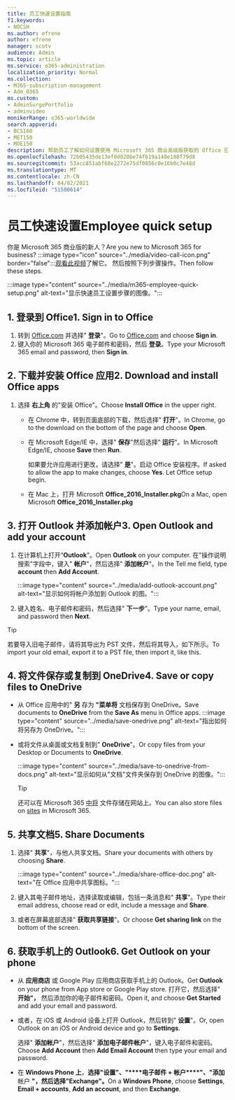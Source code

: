 ```yaml
---
title: 员工快速设置指南
f1.keywords:
- NOCSH
ms.author: efrene
author: efrene
manager: scotv
audience: Admin
ms.topic: article
ms.service: o365-administration
localization_priority: Normal
ms.collection:
- M365-subscription-management
- Adm_O365
ms.custom:
- AdminSurgePortfolio
- adminvideo
monikerRange: o365-worldwide
search.appverid:
- BCS160
- MET150
- MOE150
description: 帮助员工了解如何设置使用 Microsoft 365 商业高级版获取的 Office 应用。
ms.openlocfilehash: 72b05435de13ef0d020be74f619a140e188f79d8
ms.sourcegitcommit: 53acc851abf68e2272e75df0856c0e16b0c7e48d
ms.translationtype: MT
ms.contentlocale: zh-CN
ms.lasthandoff: 04/02/2021
ms.locfileid: "51580614"
---
```

# <a name="employee-quick-setup"></a><span data-ttu-id="2ae49-103">员工快速设置</span><span class="sxs-lookup"><span data-stu-id="2ae49-103">Employee quick setup</span></span>

<span data-ttu-id="2ae49-104">你是 Microsoft 365 商业版的新人？</span><span class="sxs-lookup"><span data-stu-id="2ae49-104">Are you new to Microsoft 365 for business?</span></span> :::image type="icon" source="../media/video-call-icon.png" border="false":::[观看此视频](https://support.microsoft.com/office/d6466f0d-5d13-464a-adcb-00906ae87029)了解它。 <span data-ttu-id="2ae49-106">然后按照下列步骤操作。</span><span class="sxs-lookup"><span data-stu-id="2ae49-106">Then follow these steps.</span></span>

:::image type="content" source="../media/m365-employee-quick-setup.png" alt-text="显示快速员工设置步骤的图像。":::

## <a name="1-sign-in-to-office"></a><span data-ttu-id="2ae49-108">1. 登录到 Office</span><span class="sxs-lookup"><span data-stu-id="2ae49-108">1. Sign in to Office</span></span>

1. <span data-ttu-id="2ae49-109">转到 [Office.com](https://office.com) 并选择" **登录**"。</span><span class="sxs-lookup"><span data-stu-id="2ae49-109">Go to [Office.com](https://office.com) and choose **Sign in**.</span></span>
1. <span data-ttu-id="2ae49-110">键入你的 Microsoft 365 电子邮件和密码，然后 **登录**。</span><span class="sxs-lookup"><span data-stu-id="2ae49-110">Type your Microsoft 365 email and password, then **Sign in**.</span></span>

## <a name="2-download-and-install-office-apps"></a><span data-ttu-id="2ae49-111">2. 下载并安装 Office 应用</span><span class="sxs-lookup"><span data-stu-id="2ae49-111">2. Download and install Office apps</span></span>

1. <span data-ttu-id="2ae49-112">选择 **右上角** 的"安装 Office"。</span><span class="sxs-lookup"><span data-stu-id="2ae49-112">Choose **Install Office** in the upper right.</span></span>
    - <span data-ttu-id="2ae49-113">在 Chrome 中，转到页面底部的下载，然后选择" **打开**"。</span><span class="sxs-lookup"><span data-stu-id="2ae49-113">In Chrome, go to the download on the bottom of the page and choose **Open**.</span></span>
    - <span data-ttu-id="2ae49-114">在 Microsoft Edge/IE 中，选择" **保存**"然后选择" **运行**"。</span><span class="sxs-lookup"><span data-stu-id="2ae49-114">In Microsoft Edge/IE, choose **Save** then **Run**.</span></span>
    
        <span data-ttu-id="2ae49-p102">如果要允许应用进行更改，请选择" **是**"。启动 Office 安装程序。</span><span class="sxs-lookup"><span data-stu-id="2ae49-p102">If asked to allow the app to make changes, choose **Yes**. Let Office setup begin.</span></span>
    - <span data-ttu-id="2ae49-117">在 Mac 上，打开 Microsoft **Office_2016_Installer.pkg**</span><span class="sxs-lookup"><span data-stu-id="2ae49-117">On a Mac, open Microsoft **Office_2016_Installer.pkg**</span></span>

## <a name="3-open-outlook-and-add-your-account"></a><span data-ttu-id="2ae49-118">3. 打开 Outlook 并添加帐户</span><span class="sxs-lookup"><span data-stu-id="2ae49-118">3. Open Outlook and add your account</span></span>

1. <span data-ttu-id="2ae49-119">在计算机上打开“**Outlook**”。</span><span class="sxs-lookup"><span data-stu-id="2ae49-119">Open **Outlook** on your computer.</span></span> <span data-ttu-id="2ae49-120">在"操作说明搜索"字段中，键入" **帐户**"，然后选择" **添加帐户**"。</span><span class="sxs-lookup"><span data-stu-id="2ae49-120">In the Tell me field, type **account** then **Add Account**.</span></span>

    :::image type="content" source="../media/add-outlook-account.png" alt-text="显示如何将帐户添加到 Outlook 的图。":::

1. <span data-ttu-id="2ae49-122">键入姓名、电子邮件和密码，然后选择" **下一步**"。</span><span class="sxs-lookup"><span data-stu-id="2ae49-122">Type your name, email, and password then **Next**.</span></span>

> [!TIP]
> <span data-ttu-id="2ae49-123">若要导入旧电子邮件，请将其导出为 PST 文件，然后将其导入，如下所示。</span><span class="sxs-lookup"><span data-stu-id="2ae49-123">To import your old email, export it to a PST file, then import it, like this.</span></span>

## <a name="4-save-or-copy-files-to-onedrive"></a><span data-ttu-id="2ae49-124">4. 将文件保存或复制到 OneDrive</span><span class="sxs-lookup"><span data-stu-id="2ae49-124">4. Save or copy files to OneDrive</span></span>

- <span data-ttu-id="2ae49-125">从 Office 应用中的" **另** 存为 **"菜单将** 文档保存到 OneDrive。</span><span class="sxs-lookup"><span data-stu-id="2ae49-125">Save documents to **OneDrive** from the **Save As** menu in Office apps.</span></span>
    :::image type="content" source="../media/save-onedrive.png" alt-text="指出如何将另存为 OneDrive。":::

- <span data-ttu-id="2ae49-127">或将文件从桌面或文档复制到" **OneDrive**"。</span><span class="sxs-lookup"><span data-stu-id="2ae49-127">Or copy files from your Desktop or Documents to **OneDrive**.</span></span>

    :::image type="content" source="../media/save-to-onedrive-from-docs.png" alt-text="显示如何从&quot;文档&quot;文件夹保存到 OneDrive 的图像。":::

    > [!TIP]
    > <span data-ttu-id="2ae49-129">还可以在 Microsoft 365 [中将](https://support.microsoft.com/office/d18d21a0-1f9f-4f6c-ac45-d52afa0a4a2e) 文件存储在网站上。</span><span class="sxs-lookup"><span data-stu-id="2ae49-129">You can also store files on [sites](https://support.microsoft.com/office/d18d21a0-1f9f-4f6c-ac45-d52afa0a4a2e) in Microsoft 365.</span></span>

## <a name="5-share-documents"></a><span data-ttu-id="2ae49-130">5. 共享文档</span><span class="sxs-lookup"><span data-stu-id="2ae49-130">5. Share Documents</span></span>

1. <span data-ttu-id="2ae49-131">选择" **共享**"，与他人共享文档。</span><span class="sxs-lookup"><span data-stu-id="2ae49-131">Share your documents with others by choosing **Share**.</span></span>

    :::image type="content" source="../media/share-office-doc.png" alt-text="在 Office 应用中共享图标。":::

1. <span data-ttu-id="2ae49-133">键入其电子邮件地址，选择读取或编辑，包括一条消息和" **共享**"。</span><span class="sxs-lookup"><span data-stu-id="2ae49-133">Type their email address, choose read or edit, include a message and **Share**.</span></span>
1. <span data-ttu-id="2ae49-134">或者在屏幕底部选择" **获取共享链接**"。</span><span class="sxs-lookup"><span data-stu-id="2ae49-134">Or choose **Get sharing link** on the bottom of the screen.</span></span>

## <a name="6-get-outlook-on-your-phone"></a><span data-ttu-id="2ae49-135">6. 获取手机上的 Outlook</span><span class="sxs-lookup"><span data-stu-id="2ae49-135">6. Get Outlook on your phone</span></span>

- <span data-ttu-id="2ae49-136">从 **应用商店** 或 Google Play 应用商店获取手机上的 Outlook。</span><span class="sxs-lookup"><span data-stu-id="2ae49-136">Get **Outlook** on your phone from App store or Google Play store.</span></span> <span data-ttu-id="2ae49-137">打开它，然后选择" **开始"，** 然后添加你的电子邮件和密码。</span><span class="sxs-lookup"><span data-stu-id="2ae49-137">Open it, and choose **Get Started** and add your email and password.</span></span>
- <span data-ttu-id="2ae49-138">或者，在 iOS 或 Android 设备上打开 Outlook，然后转到" **设置**"。</span><span class="sxs-lookup"><span data-stu-id="2ae49-138">Or, open Outlook on an iOS or Android device and go to **Settings**.</span></span>

    <span data-ttu-id="2ae49-139">选择" **添加帐户**"，然后选择" **添加电子邮件帐户**"，键入电子邮件和密码。</span><span class="sxs-lookup"><span data-stu-id="2ae49-139">Choose **Add Account** then **Add Email Account** then type your email and password.</span></span>
- <span data-ttu-id="2ae49-140">在 **Windows Phone 上**，**选择"设置"、"\*\*\*\*电子邮件 + 帐户\*\*\*\*"、"添加** 帐户 **"，然后选择"Exchange"。**</span><span class="sxs-lookup"><span data-stu-id="2ae49-140">On a **Windows Phone**, choose **Settings**, **Email + accounts**, **Add an account**, and then **Exchange**.</span></span>
